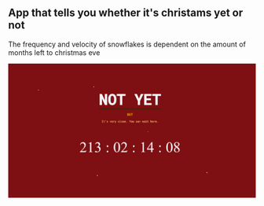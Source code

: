 ## App that tells you whether it's christams yet or not
The frequency and velocity of snowflakes is dependent on the amount of months left to christmas eve

![](./screenshot.jpg)
